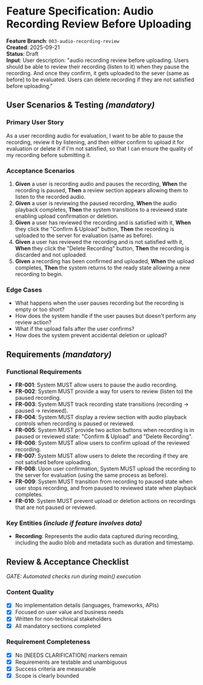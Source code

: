 # Feature Specification: Audio Recording Review Before Uploading

**Feature Branch**: `003-audio-recording-review`  
**Created**: 2025-09-21  
**Status**: Draft  
**Input**: User description: "audio recording review before uploading. Users should be able to review their recording (listen to it) when they pause the recording. And once they confirm, it gets uploaded to the sever (same as before) to be evaluated. Users can delete recording if they are not satisfied before uploading."

## User Scenarios & Testing _(mandatory)_

### Primary User Story

As a user recording audio for evaluation, I want to be able to pause the recording, review it by listening, and then either confirm to upload it for evaluation or delete it if I'm not satisfied, so that I can ensure the quality of my recording before submitting it.

### Acceptance Scenarios

1. **Given** a user is recording audio and pauses the recording, **When** the recording is paused, **Then** a review section appears allowing them to listen to the recorded audio.
2. **Given** a user is reviewing the paused recording, **When** the audio playback completes, **Then** the system transitions to a reviewed state enabling upload confirmation or deletion.
3. **Given** a user has reviewed the recording and is satisfied with it, **When** they click the "Confirm & Upload" button, **Then** the recording is uploaded to the server for evaluation (same as before).
4. **Given** a user has reviewed the recording and is not satisfied with it, **When** they click the "Delete Recording" button, **Then** the recording is discarded and not uploaded.
5. **Given** a recording has been confirmed and uploaded, **When** the upload completes, **Then** the system returns to the ready state allowing a new recording to begin.

### Edge Cases

- What happens when the user pauses recording but the recording is empty or too short?
- How does the system handle if the user pauses but doesn't perform any review action?
- What if the upload fails after the user confirms?
- How does the system prevent accidental deletion or upload?

## Requirements _(mandatory)_

### Functional Requirements

- **FR-001**: System MUST allow users to pause the audio recording.
- **FR-002**: System MUST provide a way for users to review (listen to) the paused recording.
- **FR-003**: System MUST track recording state transitions (recording → paused → reviewed).
- **FR-004**: System MUST display a review section with audio playback controls when recording is paused or reviewed.
- **FR-005**: System MUST provide two action buttons when recording is in paused or reviewed state: "Confirm & Upload" and "Delete Recording".
- **FR-006**: System MUST allow users to confirm upload of the reviewed recording.
- **FR-007**: System MUST allow users to delete the recording if they are not satisfied before uploading.
- **FR-008**: Upon user confirmation, System MUST upload the recording to the server for evaluation (using the same process as before).
- **FR-009**: System MUST transition from recording to paused state when user stops recording, and from paused to reviewed state when playback completes.
- **FR-010**: System MUST prevent upload or deletion actions on recordings that are not paused or reviewed.

### Key Entities _(include if feature involves data)_

- **Recording**: Represents the audio data captured during recording, including the audio blob and metadata such as duration and timestamp.

## Review & Acceptance Checklist

_GATE: Automated checks run during main() execution_

### Content Quality

- [x] No implementation details (languages, frameworks, APIs)
- [x] Focused on user value and business needs
- [x] Written for non-technical stakeholders
- [x] All mandatory sections completed

### Requirement Completeness

- [x] No [NEEDS CLARIFICATION] markers remain
- [x] Requirements are testable and unambiguous
- [x] Success criteria are measurable
- [x] Scope is clearly bounded
